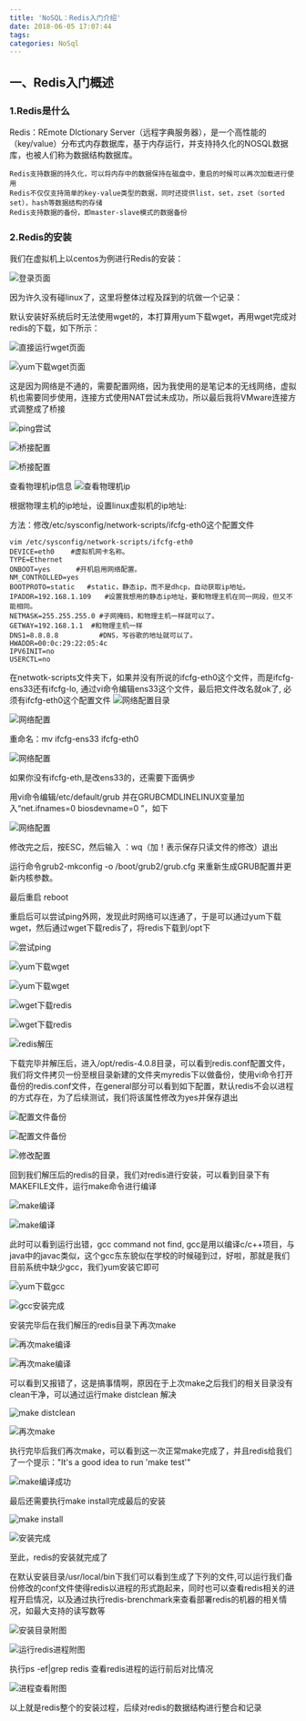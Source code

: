 ```yaml
---
title: 'NoSQL：Redis入门介绍'
date: 2018-06-05 17:07:44
tags:
categories: NoSql
---
```

## 一、Redis入门概述
### 1.Redis是什么
Redis：REmote DIctionary Server（远程字典服务器），是一个高性能的（key/value）分布式内存数据库，基于内存运行，并支持持久化的NOSQL数据库，也被人们称为数据结构数据库。

    Redis支持数据的持久化，可以将内存中的数据保持在磁盘中，重启的时候可以再次加载进行使用
    Redis不仅仅支持简单的key-value类型的数据，同时还提供list，set，zset（sorted set），hash等数据结构的存储
    Redis支持数据的备份，即master-slave模式的数据备份
### 2.Redis的安装
我们在虚拟机上以centos为例进行Redis的安装：

![登录页面](https://raw.githubusercontent.com/wiki/zhuifengcc/zhuifengcc.github.io/images/NoSQL/redis_1/2-1.png)

因为许久没有碰linux了，这里将整体过程及踩到的坑做一个记录：

默认安装好系统后时无法使用wget的，本打算用yum下载wget，再用wget完成对redis的下载，如下所示：

![直接运行wget页面](https://raw.githubusercontent.com/wiki/zhuifengcc/zhuifengcc.github.io/images/NoSQL/redis_1/2-2.png)

![yum下载wget页面](https://raw.githubusercontent.com/wiki/zhuifengcc/zhuifengcc.github.io/images/NoSQL/redis_1/2-3.png)

这是因为网络是不通的，需要配置网络，因为我使用的是笔记本的无线网络，虚拟机也需要同步使用，连接方式使用NAT尝试未成功，所以最后我将VMware连接方式调整成了桥接

![ping尝试](https://raw.githubusercontent.com/wiki/zhuifengcc/zhuifengcc.github.io/images/NoSQL/redis_1/2-4.png)

![桥接配置](https://raw.githubusercontent.com/wiki/zhuifengcc/zhuifengcc.github.io/images/NoSQL/redis_1/2-5.png)

![桥接配置](https://raw.githubusercontent.com/wiki/zhuifengcc/zhuifengcc.github.io/images/NoSQL/redis_1/2-6.png)

查看物理机ip信息
![查看物理机ip](https://raw.githubusercontent.com/wiki/zhuifengcc/zhuifengcc.github.io/images/NoSQL/redis_1/2-7.png)

根据物理主机的ip地址，设置linux虚拟机的ip地址:

方法：修改/etc/sysconfig/network-scripts/ifcfg-eth0这个配置文件

    vim /etc/sysconfig/network-scripts/ifcfg-eth0
    DEVICE=eth0    #虚拟机网卡名称。
    TYPE=Ethernet
    ONBOOT=yes　　   #开机启用网络配置。
    NM_CONTROLLED=yes
    BOOTPROTO=static   #static，静态ip，而不是dhcp，自动获取ip地址。
    IPADDR=192.168.1.109　　#设置我想用的静态ip地址，要和物理主机在同一网段，但又不能相同。
    NETMASK=255.255.255.0 #子网掩码，和物理主机一样就可以了。
    GETWAY=192.168.1.1  #和物理主机一样
    DNS1=8.8.8.8　　　　　　#DNS，写谷歌的地址就可以了。
    HWADDR=00:0c:29:22:05:4c
    IPV6INIT=no
    USERCTL=no  
在netwotk-scripts文件夹下，如果并没有所说的ifcfg-eth0这个文件，而是ifcfg-ens33还有ifcfg-lo, 通过vi命令编辑ens33这个文件，最后把文件改名就ok了, 必须有ifcfg-eth0这个配置文件
![网络配置目录](https://raw.githubusercontent.com/wiki/zhuifengcc/zhuifengcc.github.io/images/NoSQL/redis_1/2-8.png)

![网络配置](https://raw.githubusercontent.com/wiki/zhuifengcc/zhuifengcc.github.io/images/NoSQL/redis_1/2-9.png)

重命名：mv ifcfg-ens33 ifcfg-eth0

![网络配置](https://raw.githubusercontent.com/wiki/zhuifengcc/zhuifengcc.github.io/images/NoSQL/redis_1/2-10.png)

如果你没有ifcfg-eth,是改ens33的，还需要下面俩步

用vi命令编辑/etc/default/grub 并在GRUBCMDLINELINUX变量加入“net.ifnames=0 biosdevname=0 ”，如下

![网络配置](https://raw.githubusercontent.com/wiki/zhuifengcc/zhuifengcc.github.io/images/NoSQL/redis_1/2-11.png)

修改完之后，按ESC，然后输入 ：wq（加！表示保存只读文件的修改）退出

运行命令grub2-mkconfig -o /boot/grub2/grub.cfg 来重新生成GRUB配置并更新内核参数。

最后重启 reboot

重启后可以尝试ping外网，发现此时网络可以连通了，于是可以通过yum下载wget，然后通过wget下载redis了，将redis下载到/opt下

![尝试ping](https://raw.githubusercontent.com/wiki/zhuifengcc/zhuifengcc.github.io/images/NoSQL/redis_1/2-12.png)

![yum下载wget](https://raw.githubusercontent.com/wiki/zhuifengcc/zhuifengcc.github.io/images/NoSQL/redis_1/2-13.png)

![yum下载wget](https://raw.githubusercontent.com/wiki/zhuifengcc/zhuifengcc.github.io/images/NoSQL/redis_1/2-14.png)

![wget下载redis](https://raw.githubusercontent.com/wiki/zhuifengcc/zhuifengcc.github.io/images/NoSQL/redis_1/2-15.png)

![wget下载redis](https://raw.githubusercontent.com/wiki/zhuifengcc/zhuifengcc.github.io/images/NoSQL/redis_1/2-16.png)

![redis解压](https://raw.githubusercontent.com/wiki/zhuifengcc/zhuifengcc.github.io/images/NoSQL/redis_1/2-17.png)

下载完毕并解压后，进入/opt/redis-4.0.8目录，可以看到redis.conf配置文件，我们将文件拷贝一份至根目录新建的文件夹myredis下以做备份，使用vi命令打开备份的redis.conf文件，在general部分可以看到如下配置，默认redis不会以进程的方式存在，为了后续测试，我们将该属性修改为yes并保存退出

![配置文件备份](https://raw.githubusercontent.com/wiki/zhuifengcc/zhuifengcc.github.io/images/NoSQL/redis_1/2-18.png)

![配置文件备份](https://raw.githubusercontent.com/wiki/zhuifengcc/zhuifengcc.github.io/images/NoSQL/redis_1/2-19.png)

![修改配置](https://raw.githubusercontent.com/wiki/zhuifengcc/zhuifengcc.github.io/images/NoSQL/redis_1/2-20.png)

回到我们解压后的redis的目录，我们对redis进行安装，可以看到目录下有MAKEFILE文件，运行make命令进行编译

![make编译](https://raw.githubusercontent.com/wiki/zhuifengcc/zhuifengcc.github.io/images/NoSQL/redis_1/2-21.png)

![make编译](https://raw.githubusercontent.com/wiki/zhuifengcc/zhuifengcc.github.io/images/NoSQL/redis_1/2-22.png)

此时可以看到运行出错，gcc command not find, gcc是用以编译c/c++项目，与java中的javac类似，这个gcc东东貌似在学校的时候碰到过，好啦，那就是我们目前系统中缺少gcc，我们yum安装它即可

![yum下载gcc](https://raw.githubusercontent.com/wiki/zhuifengcc/zhuifengcc.github.io/images/NoSQL/redis_1/2-23.png)

![gcc安装完成](https://raw.githubusercontent.com/wiki/zhuifengcc/zhuifengcc.github.io/images/NoSQL/redis_1/2-24.png)

安装完毕后在我们解压的redis目录下再次make

![再次make编译](https://raw.githubusercontent.com/wiki/zhuifengcc/zhuifengcc.github.io/images/NoSQL/redis_1/2-25.png)

![再次make编译](https://raw.githubusercontent.com/wiki/zhuifengcc/zhuifengcc.github.io/images/NoSQL/redis_1/2-26.png)

可以看到又报错了，这是搞事情啊，原因在于上次make之后我们的相关目录没有clean干净，可以通过运行make distclean 解决

![make distclean](https://raw.githubusercontent.com/wiki/zhuifengcc/zhuifengcc.github.io/images/NoSQL/redis_1/2-27.png)

![再次make](https://raw.githubusercontent.com/wiki/zhuifengcc/zhuifengcc.github.io/images/NoSQL/redis_1/2-28.png)

执行完毕后我们再次make，可以看到这一次正常make完成了，并且redis给我们了一个提示："It's a good idea to run 'make test'"

![make编译成功](https://raw.githubusercontent.com/wiki/zhuifengcc/zhuifengcc.github.io/images/NoSQL/redis_1/2-29.png)

最后还需要执行make install完成最后的安装

![make install](https://raw.githubusercontent.com/wiki/zhuifengcc/zhuifengcc.github.io/images/NoSQL/redis_1/2-30.png)

![安装完成](https://raw.githubusercontent.com/wiki/zhuifengcc/zhuifengcc.github.io/images/NoSQL/redis_1/2-31.png)

至此，redis的安装就完成了

在默认安装目录/usr/local/bin下我们可以看到生成了下列的文件,可以运行我们备份修改的conf文件使得redis以进程的形式跑起来，同时也可以查看redis相关的进程开启情况，以及通过执行redis-brenchmark来查看部署redis的机器的相关情况，如最大支持的读写数等

![安装目录附图](https://raw.githubusercontent.com/wiki/zhuifengcc/zhuifengcc.github.io/images/NoSQL/redis_1/2-32.png)

![运行redis进程附图](https://raw.githubusercontent.com/wiki/zhuifengcc/zhuifengcc.github.io/images/NoSQL/redis_1/2-33.png)

执行ps -ef|grep redis 查看redis进程的运行前后对比情况

![进程查看附图](https://raw.githubusercontent.com/wiki/zhuifengcc/zhuifengcc.github.io/images/NoSQL/redis_1/2-34.png)

以上就是redis整个的安装过程，后续对redis的数据结构进行整合和记录
